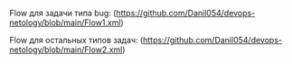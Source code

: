 Flow для задачи типа bug:
(https://github.com/Danil054/devops-netology/blob/main/Flow1.xml)

Flow для остальных типов задач:
(https://github.com/Danil054/devops-netology/blob/main/Flow2.xml)
